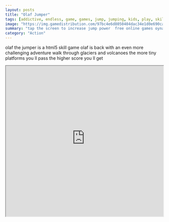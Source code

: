 ```yaml
---
layout: posts
title: "Olaf Jumper"
tags: [addictive, endless, game, games, jump, jumping, kids, play, skill, tap, vikings, free, online, games, oyna, game, free, games, play, play, games]
image: "https://img.gamedistribution.com/97bc4e6d8050404dac34e1d0e690ca89.jpg"
summary: "tap the screen to increase jump power  free online games oyna game free games play play games"
category: "Action"
---
```


olaf the jumper is a html5 skill game olaf is back with an even more challenging adventure walk through glaciers and volcanoes the more tiny platforms you ll pass the higher score you ll get

<iframe width="100%" height="480px;" src="https://html5.gamedistribution.com/97bc4e6d8050404dac34e1d0e690ca89/"></iframe>